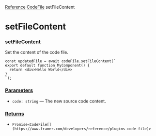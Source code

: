 [Reference](https://www.framer.com/developers/reference)
[CodeFile](https://www.framer.com/developers/reference/plugins-code-file)
setFileContent
# setFileContent
### setFileContent
Set the content of the code file.
```
const updatedFile = await codeFile.setFileContent(`
export default function MyComponent() {
  return <div>Hello World</div>
}
`);
```

### [Parameters](https://www.framer.com/developers/reference/plugins-code-file-set-file-content#parameters)
  * `code: string` — The new source code content.


### [Returns](https://www.framer.com/developers/reference/plugins-code-file-set-file-content#returns)
  * `Promise<CodeFile[](https://www.framer.com/developers/reference/plugins-code-file)>`


